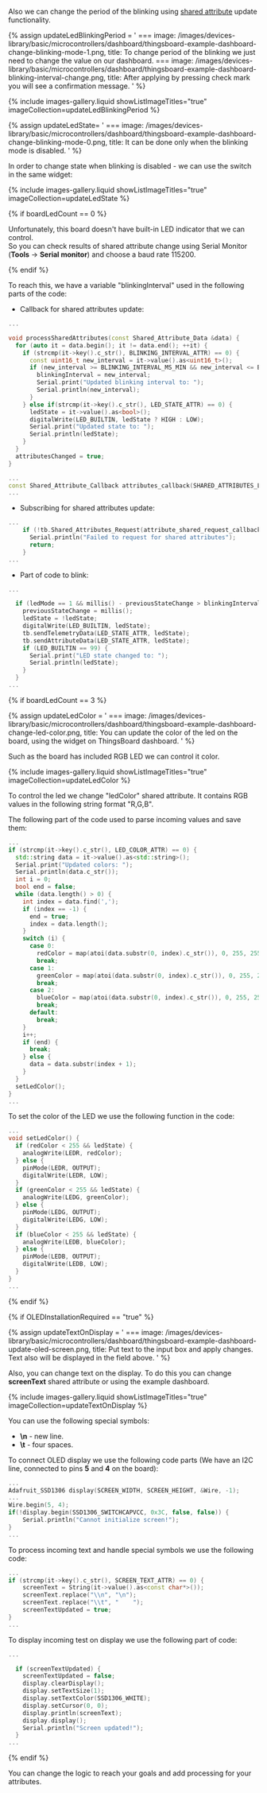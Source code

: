 
Also we can change the period of the blinking using [shared attribute](/docs/{{page.docsPrefix}}user-guide/attributes/#shared-attributes) update functionality.    

{% assign updateLedBlinkingPeriod = '
    ===
        image: /images/devices-library/basic/microcontrollers/dashboard/thingsboard-example-dashboard-change-blinking-mode-1.png,
        title: To change period of the blinking we just need to change the value on our dashboard.
    ===
        image: /images/devices-library/basic/microcontrollers/dashboard/thingsboard-example-dashboard-blinking-interval-change.png,
        title: After applying by pressing check mark you will see a confirmation message.
'
%} 

{% include images-gallery.liquid showListImageTitles="true" imageCollection=updateLedBlinkingPeriod %}

{% assign updateLedState= '
    ===
        image: /images/devices-library/basic/microcontrollers/dashboard/thingsboard-example-dashboard-change-blinking-mode-0.png,
        title: It can be done only when the blinking mode is disabled.
'
%}

In order to change state when blinking is disabled - we can use the switch in the same widget:  

{% include images-gallery.liquid showListImageTitles="true" imageCollection=updateLedState %}

{% if boardLedCount == 0 %}

Unfortunately, this board doesn't have built-in LED indicator that we can control.  
So you can check results of shared attribute change using Serial Monitor (**Tools** -> **Serial monitor**) and choose a baud rate 115200.  

{% endif %}

To reach this, we have a variable "blinkingInterval" used in the following parts of the code:  
- Callback for shared attributes update:  
    
```cpp
...

void processSharedAttributes(const Shared_Attribute_Data &data) {
  for (auto it = data.begin(); it != data.end(); ++it) {
    if (strcmp(it->key().c_str(), BLINKING_INTERVAL_ATTR) == 0) {
      const uint16_t new_interval = it->value().as<uint16_t>();
      if (new_interval >= BLINKING_INTERVAL_MS_MIN && new_interval <= BLINKING_INTERVAL_MS_MAX) {
        blinkingInterval = new_interval;
        Serial.print("Updated blinking interval to: ");
        Serial.println(new_interval);
      }
    } else if(strcmp(it->key().c_str(), LED_STATE_ATTR) == 0) {
      ledState = it->value().as<bool>();
      digitalWrite(LED_BUILTIN, ledState ? HIGH : LOW);
      Serial.print("Updated state to: ");
      Serial.println(ledState);
    }
  }
  attributesChanged = true;
}

...
const Shared_Attribute_Callback attributes_callback(SHARED_ATTRIBUTES_LIST.cbegin(), SHARED_ATTRIBUTES_LIST.cend(), &processSharedAttributes);
...
```

- Subscribing for shared attributes update:  
    
```cpp
...
    if (!tb.Shared_Attributes_Request(attribute_shared_request_callback)) {
      Serial.println("Failed to request for shared attributes");
      return;
    }
...
```

- Part of code to blink:  
    
```cpp
...

  if (ledMode == 1 && millis() - previousStateChange > blinkingInterval) {
    previousStateChange = millis();
    ledState = !ledState;
    digitalWrite(LED_BUILTIN, ledState);
    tb.sendTelemetryData(LED_STATE_ATTR, ledState);
    tb.sendAttributeData(LED_STATE_ATTR, ledState);
    if (LED_BUILTIN == 99) {
      Serial.print("LED state changed to: ");
      Serial.println(ledState);
    }
  }
...
```

{% if boardLedCount == 3 %}

{% assign updateLedColor = '
    ===
        image: /images/devices-library/basic/microcontrollers/dashboard/thingsboard-example-dashboard-change-led-color.png,
        title: You can update the color of the led on the board, using the widget on ThingsBoard dashboard. 
'
%}

Such as the board has included RGB LED we can control it color.  

{% include images-gallery.liquid showListImageTitles="true" imageCollection=updateLedColor %}

To control the led we change "ledColor" shared attribute. It contains RGB values in the following string format "R,G,B". 

The following part of the code used to parse incoming values and save them:  

```cpp
...
if (strcmp(it->key().c_str(), LED_COLOR_ATTR) == 0) {
  std::string data = it->value().as<std::string>();
  Serial.print("Updated colors: ");
  Serial.println(data.c_str());
  int i = 0;
  bool end = false;
  while (data.length() > 0) {
    int index = data.find(',');
    if (index == -1) {
      end = true;
      index = data.length();
    }
    switch (i) {
      case 0:
        redColor = map(atoi(data.substr(0, index).c_str()), 0, 255, 255, 0);
        break;
      case 1:
        greenColor = map(atoi(data.substr(0, index).c_str()), 0, 255, 255, 0);
        break;
      case 2:
        blueColor = map(atoi(data.substr(0, index).c_str()), 0, 255, 255, 0);
        break;
      default:
        break;
    }
    i++;
    if (end) {
      break;
    } else {
      data = data.substr(index + 1);
    }
  }
  setLedColor();
}
...
```

To set the color of the LED we use the following function in the code:  

```cpp
...
void setLedColor() {
  if (redColor < 255 && ledState) {
    analogWrite(LEDR, redColor);
  } else {
    pinMode(LEDR, OUTPUT);
    digitalWrite(LEDR, LOW);
  }
  if (greenColor < 255 && ledState) {
    analogWrite(LEDG, greenColor);
  } else {
    pinMode(LEDG, OUTPUT);
    digitalWrite(LEDG, LOW);
  }
  if (blueColor < 255 && ledState) {
    analogWrite(LEDB, blueColor);
  } else {
    pinMode(LEDB, OUTPUT);
    digitalWrite(LEDB, LOW);
  }
}
...
```

{% endif %}

{% if OLEDInstallationRequired == "true" %}

{% assign updateTextOnDisplay = '
    ===
        image: /images/devices-library/basic/microcontrollers/dashboard/thingsboard-example-dashboard-update-oled-screen.png,
        title: Put text to the input box and apply changes. Text also will be displayed in the field above.
'
%}

Also, you can change text on the display. To do this you can change **screenText** shared attribute or using the example dashboard.  

{% include images-gallery.liquid showListImageTitles="true" imageCollection=updateTextOnDisplay %}

You can use the following special symbols:  
- **\n** - new line.
- **\t** - four spaces.

To connect OLED display we use the following code parts (We have an I2C line, connected to pins **5** and **4** on the board):  

```cpp
...
Adafruit_SSD1306 display(SCREEN_WIDTH, SCREEN_HEIGHT, &Wire, -1);
...
Wire.begin(5, 4);
if(!display.begin(SSD1306_SWITCHCAPVCC, 0x3C, false, false)) { 
    Serial.println("Cannot initialize screen!");
}
...
```

To process incoming text and handle special symbols we use the following code:  
```cpp
...
if (strcmp(it->key().c_str(), SCREEN_TEXT_ATTR) == 0) {
    screenText = String(it->value().as<const char*>());
    screenText.replace("\\n", "\n");
    screenText.replace("\\t", "    ");
    screenTextUpdated = true;
}
...
```

To display incoming test on display we use the following part of code:  
```cpp
...

  if (screenTextUpdated) {
    screenTextUpdated = false;
    display.clearDisplay();
    display.setTextSize(1);
    display.setTextColor(SSD1306_WHITE);
    display.setCursor(0, 0);
    display.println(screenText);
    display.display();
    Serial.println("Screen updated!");
  }
...
```

{% endif %}

You can change the logic to reach your goals and add processing for your attributes.  
